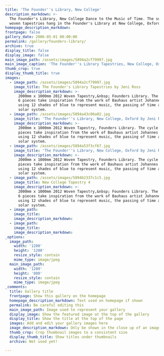 ```yaml
---
title: 'The Founder''s Library, New College'
description_markdown: >-
  The Founder's Library, New College Dance to the Music of Time. The suite of 6
  woven tapestries hang in the Founder's Library at New College, Oxford.
homepage_description_markdown:
frontpage: false
gallery_date: 2006-05-01 00:00:00
permalink: /gallery/founders-library/
archive: true
display_title: false
display_image: false
main_image_path: /assets/images/5894a2cf79997.jpg
main_image_caption: 'The Founder''s Library Tapestries, New College, Oxford.'
thumb_crop: true
display_thumb_title: true
images:
  - image_path: /assets/images/5894a2cf79997.jpg
    image_title: The Founder's Library Tapestries by Jeni Ross
    image_description_markdown: >-
      2000mm x 1000mm 2012 Woven Tapestry,&nbsp; Founders Library. The cycle of
      6 pieces take inspiration from the work of Bauhaus artist Johannes Itten,
      using 12 shades of blue to represent music, the passing of time and the
      solar system.
  - image_path: /assets/images/5894a43c06a02.jpg
    image_title: 'The Founder''s Library, New College, Oxford by Jeni Ross'
    image_description_markdown: >-
      2000mm x 1000mm 2012 Woven Tapestry, Founders Library. The cycle of 6
      pieces take inspiration from the work of Bauhaus artist Johannes Itten,
      using 12 shades of blue to represent music, the passing of time and the
      solar system.
  - image_path: /assets/images/5894a53f3cf67.jpg
    image_title: 'The Founder''s Library, New College, Oxford by Jeni Ross'
    image_description_markdown: >-
      2000mm x 1000mm 2012 Woven Tapestry, Founders Library. The cycle of 6
      pieces take inspiration from the work of Bauhaus artist Johannes Itten,
      using 12 shades of blue to represent music, the passing of time and the
      solar system.
  - image_path: /assets/images/5894b2337c1c5.jpg
    image_title: New College Tapestry 4
    image_description_markdown: >-
      2000mm x 1000mm 2012 Woven Tapestry,&nbsp; Founders Library. The cycle of
      6 pieces take inspiration from the work of Bauhaus artist Johannes Itten,
      using 12 shades of blue to represent music, the passing of time and the
      solar system.
  - image_path:
    image_title:
    image_description_markdown:
  - image_path:
    image_title:
    image_description_markdown:
_options:
  image_path:
    width: '1200'
    height: '1200'
    resize_style: contain
    mime_type: image/jpeg
  main_image_path:
    width: '1200'
    height: '800'
    resize_style: contain
    mime_type: image/jpeg
_comments:
  title: Gallery title
  frontpage: Show this gallery on the homepage
  homepage_description_markdown: Text used on homepage if shown
  permalink: Be careful editing this
  main_image_path: Image used to represent your gallery
  display_image: Show the featured image at the top of the gallery
  display_title: Show the title at the top of the page
  images: Add and edit your gallery images here
  image_description_markdown: Only be shown in the close up of an image
  thumb_crop: Crop thumbnail images to a consistent size
  display_thumb_title: Show titles under thumbnails
  archive: Not used yet!

---
```


